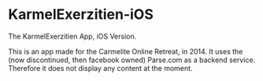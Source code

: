 # KarmelExerzitien-iOS
The KarmelExerzitien App, iOS Version.

This is an app made for the Carmelite Online Retreat, in 2014. It uses the (now discontinued, then facebook owned) Parse.com as a backend service. Therefore it does not display any content at the moment.

